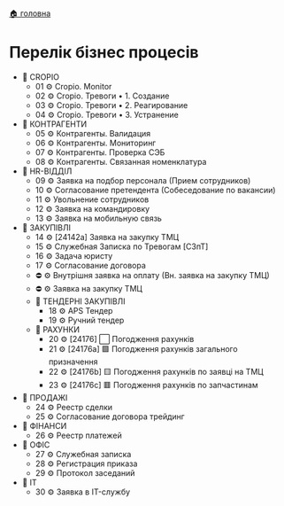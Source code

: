 ﻿[🏠 головна](../README.md)

# Перелік бізнес процесів

- 📂 CROPIO  
	- 01 ⚙️ Cropio. Monitor
	- 02 ⚙️ Cropio. Тревоги • 1. Создание
	- 03 ⚙️ Cropio. Тревоги • 2. Реагирование
	- 04 ⚙️ Cropio. Тревоги • 3. Устранение
- 📂 КОНТРАГЕНТИ
	- 05 ⚙️ Контрагенты. Валидация
	- 06 ⚙️ Контрагенты. Мониторинг
	- 07 ⚙️ Контрагенты. Проверка СЭБ
	- 08 ⚙️ Контрагенты. Связанная номенклатура
- 📂 HR-ВІДДІЛ
	- 09 ⚙️ Заявка на подбор персонала (Прием сотрудников)
	- 10 ⚙️ Согласование претендента (Собеседование по вакансии)
	- 11 ⚙️ Увольнение сотрудников
	- 12 ⚙️ Заявка на командировку
	- 13 ⚙️ Заявка на мобильную связь
- 📂 ЗАКУПІВЛІ
	- 14 ⚙️ [24142a] Заявка на закупку ТМЦ
	- 15 ⚙️ Служебная Записка по Тревогам [СЗпТ]
	- 16 ⚙️ Задача юристу
	- 17 ⚙️ Согласование договора 
	- ⛔ ⚙️ Внутрішня заявка на оплату (Вн. заявка на закупку ТМЦ)
	- ⛔ ⚙️ Заявка на закупку ТМЦ
	- 📂 ТЕНДЕРНІ ЗАКУПІВЛІ
		- 18 ⚙️ APS Тендер
		- 19 ⚙️ Ручний тендер
	- 📂 РАХУНКИ
		- 20 ⚙️ [24176] ⬜ Погодження рахунків
		- 21 ⚙️ [24176a] 🟩 Погодження рахунків загального призначення
		- 22 ⚙️ [24176b] 🟨 Погодження рахунків по заявці на ТМЦ
		- 23 ⚙️ [24176c] 🟥 Погодження рахунків по запчастинам
- 📂 ПРОДАЖІ
	- 24 ⚙️ Реестр сделки
	- 25 ⚙️ Согласование договора трейдинг
- 📂 ФІНАНСИ
	- 26 ⚙️ Реестр платежей
- 📂 ОФІС
	- 27 ⚙️ Служебная записка
	- 28 ⚙️ Регистрация приказа
	- 29 ⚙️ Протокол заседаний
- 📂 IT
	- 30 ⚙️ Заявка в IT-службу